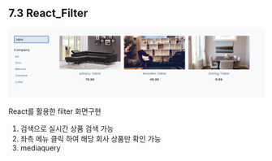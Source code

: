 ## 7.3 React_Filter

![Alt text](image.png)

React를 활용한 filter 화면구현

1. 검색으로 실시간 상품 검색 가능
2. 좌측 메뉴 클릭 하여 해당 회사 상품만 확인 가능
3. mediaquery
